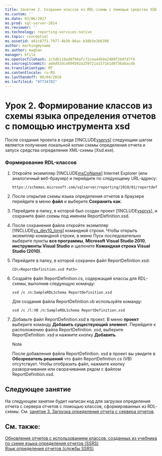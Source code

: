 ```yaml
---
title: Занятие 2. Создание классов из RDL-схемы с помощью средства XSD | Документация Майкрософт
ms.custom: ''
ms.date: 03/06/2017
ms.prod: sql-server-2014
ms.reviewer: ''
ms.technology: reporting-services-native
ms.topic: conceptual
ms.assetid: a81c87f1-7977-4b30-b6ac-b38b3e2b6398
author: markingmyname
ms.author: maghan
manager: kfile
ms.openlocfilehash: 2c5db118ad8f94afc72cea44b9a2489f2b4fd7f4
ms.sourcegitcommit: ad4d92dce894592a259721a1571b1d8736abacdb
ms.translationtype: MT
ms.contentlocale: ru-RU
ms.lasthandoff: 08/04/2020
ms.locfileid: "87734702"
---
```

# <a name="lesson-2-generate-classes-from-the-rdl-schema-using-the-xsd-tool"></a>Урок 2. Формирование классов из схемы языка определения отчетов с помощью инструмента xsd
  После создания проекта в среде [!INCLUDE[vsprvs](../includes/vsprvs-md.md)] следующим шагом является получение локальной копии схемы определения отчета и запуск средства определения XML-схемы (Xsd.exe).  
  
### <a name="to-generate-the-rdl-classes"></a>Формирование RDL-классов  
  
1.  Откройте экземпляр [!INCLUDE[msCoName](../includes/msconame-md.md)] Internet Explorer (или аналогичный веб-браузер) и перейдите по следующему URL-адресу:  
  
    ```  
    https://schemas.microsoft.com/sqlserver/reporting/2010/01/reportdefinition/ReportDefinition.xsd  
    ```  
  
2.  После открытия схемы языка определения отчетов в браузере перейдите в меню **файл** и выберите **Сохранить как**.  
  
3.  Перейдите в папку, в которой был создан проект [!INCLUDE[vsprvs](../includes/vsprvs-md.md)], и сохраните файл схемы под именем ReportDefinition.xsd.  
  
4.  После сохранения файла откройте экземпляр [!INCLUDE[vs_dev10_long](../includes/vs-dev10-long-md.md)] командной строки. Чтобы открыть экземпляр командной строки, в меню Пуск последовательно выберите пункты **все программы**, **Microsoft Visual Studio 2010**, **инструменты Visual Studio** и щелкните **Командная строка Visual Studio (2010)**.  
  
5.  Перейдите в папку, в которой сохранен файл ReportDefinition.xsd:  
  
     `CD\<ReportDefinition.xsd Path>`  
  
6.  Создайте файл ReportDefinition.cs, содержащий классы для RDL-схемы, выполнив следующую команду:  
  
     `xsd /c /n:SampleRDLSchema ReportDefinition.xsd`  
  
     Для создания файла ReportDefinition.vb используйте команду:  
  
     `xsd /c /l:VB /n:SampleRDLSchema ReportDefinition.xsd`  
  
7.  Добавьте файл ReportDefinition.xsd в проект. В меню **проект** выберите команду **Добавить существующий элемент**. Перейдите к расположению файла ReportDefinition. xsd, выберите ReportDefinition. xsd и нажмите кнопку **Добавить**.  
  
    > [!NOTE]  
    >  После добавления файла ReportDefinition. xsd в проект вы увидите в **Обозреватель решений** что файл ReportDefinition.cs (VB) отсутствует. Чтобы отобразить файл, нажмите кнопку разворачивания или сворачивания рядом с файлом ReportDefinition.xsd.  
  
## <a name="next-lesson"></a>Следующее занятие  
 На следующем занятии будет написан код для загрузки определения отчета с сервера отчетов с помощью классов, сформированных из RDL-схемы.  См. [занятие 3. Загрузка определения отчета с сервера отчетов](../../2014/tutorials/lesson-3-load-a-report-definition-from-the-report-server.md).  
  
## <a name="see-also"></a>См. также:  
 [Обновление отчетов с использованием классов, созданных из учебника по схеме языка определения отчетов &#40;SSRS&#41;](../../2014/tutorials/updating-reports-using-classes-generated-from-the-rdl-schema-ssrs-tutorial.md)   
 [Язык определения отчетов (службы SSRS)](../reporting-services/reports/report-definition-language-ssrs.md)  
  
  
